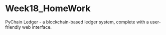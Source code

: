 # Week18_HomeWork
PyChain Ledger - a blockchain-based ledger system, complete with a user-friendly web interface.
